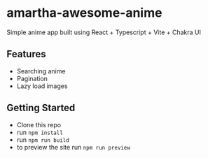 # amartha-awesome-anime

Simple anime app built using React + Typescript + Vite + Chakra UI

## Features

- Searching anime
- Pagination
- Lazy load images

## Getting Started

- Clone this repo
- run `npm install`
- run `npm run build`
- to preview the site run `npm run preview`
